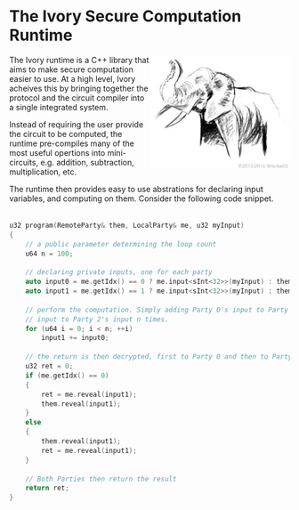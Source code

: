 # The Ivory Secure Computation Runtime




<div style="float:right;width:50%;" align="left">
    <img  align="right" src="icon.jpg" alt="Ivory Logo">
</div>


The Ivory runtime is a C++ library that aims to make secure computation easier to use. At a high level, Ivory acheives this by bringing together the protocol and the circuit compiler into a single integrated system. 

Instead of requiring the user provide the circuit to be computed, the runtime pre-compiles many of the most useful opertions into mini-circuits, e.g. addition, subtraction, multiplication, etc.

The runtime then provides easy to use abstrations for declaring input variables, and computing on them. Consider the following code snippet. 
<br>
<br>
```c++
u32 program(RemoteParty& them, LocalParty& me, u32 myInput)
{
    // a public parameter determining the loop count
    u64 n = 100;

    // declaring private inputs, one for each party
    auto input0 = me.getIdx() == 0 ? me.input<sInt<32>>(myInput) : them.input<sInt<32>>();
    auto input1 = me.getIdx() == 1 ? me.input<sInt<32>>(myInput) : them.input<sInt<32>>();

    // perform the computation. Simply adding Party 0's input to Party 1's input
    // input to Party 2's input n times.
    for (u64 i = 0; i < n; ++i)
        input1 += input0;

    // the return is then decrypted, first to Party 0 and then to Party 1.
    u32 ret = 0;
    if (me.getIdx() == 0)
    {
        ret = me.reveal(input1);
        them.reveal(input1);
    }
    else
    {
        them.reveal(input1);
        ret = me.reveal(input1);
    }

    // Both Parties then return the result
    return ret;
}
```